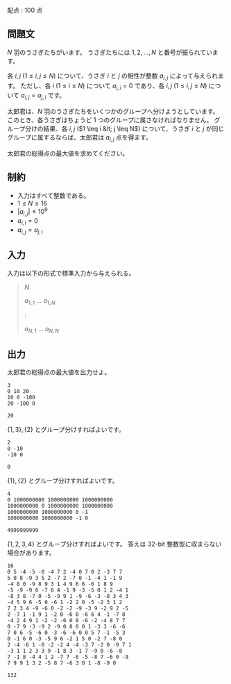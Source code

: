 配点 : $100$ 点

## 問題文

$N$ 羽のうさぎたちがいます。
うさぎたちには $1, 2, \ldots, N$ と番号が振られています。

各 $i, j$ ($1 \leq i, j \leq N$) について、うさぎ $i$ と $j$ の相性が整数 $a_{i, j}$ によって与えられます。
ただし、各 $i$ ($1 \leq i \leq N$) について $a_{i, i} = 0$ であり、各 $i, j$ ($1 \leq i, j \leq N$) について $a_{i, j} = a_{j, i}$ です。

太郎君は、$N$ 羽のうさぎたちをいくつかのグループへ分けようとしています。
このとき、各うさぎはちょうど $1$ つのグループに属さなければなりません。
グループ分けの結果、各 $i, j$ ($1 \leq i &lt; j \leq N$) について、うさぎ $i$ と $j$ が同じグループに属するならば、太郎君は $a_{i, j}$ 点を得ます。

太郎君の総得点の最大値を求めてください。

## 制約

- 入力はすべて整数である。
- $1 \leq N \leq 16$
- $|a_{i, j}| \leq 10^9$
- $a_{i, i} = 0$
- $a_{i, j} = a_{j, i}$

## 入力

入力は以下の形式で標準入力から与えられる。

> $N$
> 
> $a_{1, 1}$ $\ldots$ $a_{1, N}$
> 
> $:$
> 
> $a_{N, 1}$ $\ldots$ $a_{N, N}$

## 出力

太郎君の総得点の最大値を出力せよ。

```input1
3
0 10 20
10 0 -100
20 -100 0
```

```output1
20
```

$\{1, 3\}, \{2\}$ とグループ分けすればよいです。

```input2
2
0 -10
-10 0
```

```output2
0
```

$\{1\}, \{2\}$ とグループ分けすればよいです。

```input3
4
0 1000000000 1000000000 1000000000
1000000000 0 1000000000 1000000000
1000000000 1000000000 0 -1
1000000000 1000000000 -1 0
```

```output3
4999999999
```

$\{1, 2, 3, 4\}$ とグループ分けすればよいです。
答えは 32-bit 整数型に収まらない場合があります。

```input4
16
0 5 -4 -5 -8 -4 7 2 -4 0 7 0 2 -3 7 7
5 0 8 -9 3 5 2 -7 2 -7 0 -1 -4 1 -1 9
-4 8 0 -9 8 9 3 1 4 9 6 6 -6 1 8 9
-5 -9 -9 0 -7 6 4 -1 9 -3 -5 0 1 2 -4 1
-8 3 8 -7 0 -5 -9 9 1 -9 -6 -3 -8 3 4 3
-4 5 9 6 -5 0 -6 1 -2 2 0 -5 -2 3 1 2
7 2 3 4 -9 -6 0 -2 -2 -9 -3 9 -2 9 2 -5
2 -7 1 -1 9 1 -2 0 -6 0 -6 6 4 -1 -7 8
-4 2 4 9 1 -2 -2 -6 0 8 -6 -2 -4 8 7 7
0 -7 9 -3 -9 2 -9 0 8 0 0 1 -3 3 -6 -6
7 0 6 -5 -6 0 -3 -6 -6 0 0 5 7 -1 -5 3
0 -1 6 0 -3 -5 9 6 -2 1 5 0 -2 7 -8 0
2 -4 -6 1 -8 -2 -2 4 -4 -3 7 -2 0 -9 7 1
-3 1 1 2 3 3 9 -1 8 3 -1 7 -9 0 -6 -8
7 -1 8 -4 4 1 2 -7 7 -6 -5 -8 7 -6 0 -9
7 9 9 1 3 2 -5 8 7 -6 3 0 1 -8 -9 0
```

```output4
132
```